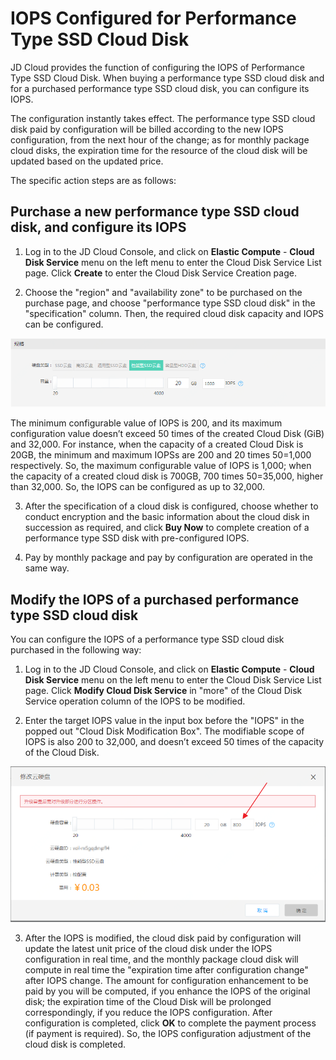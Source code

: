 # IOPS Configured for Performance Type SSD Cloud Disk

JD Cloud provides the function of configuring the IOPS of Performance Type SSD Cloud Disk. When buying a performance type SSD cloud disk and for a purchased performance type SSD cloud disk, you can configure its IOPS.

The configuration instantly takes effect. The performance type SSD cloud disk paid by configuration will be billed according to the new IOPS configuration, from the next hour of the change; as for monthly package cloud disks, the expiration time for the resource of the cloud disk will be updated based on the updated price.

The specific action steps are as follows:

## Purchase a new performance type SSD cloud disk, and configure its IOPS

1. Log in to the JD Cloud Console, and click on **Elastic Compute** - **Cloud Disk Service** menu on the left menu to enter the Cloud Disk Service List page. Click **Create** to enter the Cloud Disk Service Creation page.

2. Choose the "region" and "availability zone" to be purchased on the purchase page, and choose "performance type SSD cloud disk" in the "specification" column. Then, the required cloud disk capacity and IOPS can be configured.

![create](../../../../../image/Elastic-Compute/CloudDisk/cloud-disk/creating_disk_iops.PNG)

   The minimum configurable value of IOPS is 200, and its maximum configuration value doesn’t exceed 50 times of the created Cloud Disk (GiB) and 32,000. For instance, when the capacity of a created Cloud Disk is 20GB, the minimum and maximum IOPSs are 200 and 20 times 50=1,000 respectively. So, the maximum configurable value of IOPS is 1,000; when the capacity of a created cloud disk is 700GB, 700 times 50=35,000, higher than 32,000. So, the IOPS can be configured as up to 32,000.

3. After the specification of a cloud disk is configured, choose whether to conduct encryption and the basic information about the cloud disk in succession as required, and click **Buy Now** to complete creation of a performance type SSD disk with pre-configured IOPS.

4. Pay by monthly package and pay by configuration are operated in the same way.

## Modify the IOPS of a purchased performance type SSD cloud disk

You can configure the IOPS of a performance type SSD cloud disk purchased in the following way:

1. Log in to the JD Cloud Console, and click on **Elastic Compute** - **Cloud Disk Service** menu on the left menu to enter the Cloud Disk Service List page. Click **Modify Cloud Disk Service** in "more" of the Cloud Disk Service operation column of the IOPS to be modified.

2. Enter the target IOPS value in the input box before the "IOPS" in the popped out "Cloud Disk Modification Box". The modifiable scope of IOPS is also 200 to 32,000, and doesn’t exceed 50 times of the capacity of the Cloud Disk.

  ![edit](../../../../../image/Elastic-Compute/CloudDisk/cloud-disk/edit_iops.png)
  
3. After the IOPS is modified, the cloud disk paid by configuration will update the latest unit price of the cloud disk under the IOPS configuration in real time, and the monthly package cloud disk will compute in real time the "expiration time after configuration change" after IOPS change. The amount for configuration enhancement to be paid by you will be computed, if you enhance the IOPS of the original disk; the expiration time of the Cloud Disk will be prolonged correspondingly, if you reduce the IOPS configuration. After configuration is completed, click **OK** to complete the payment process (if payment is required). So, the IOPS configuration adjustment of the cloud disk is completed.

